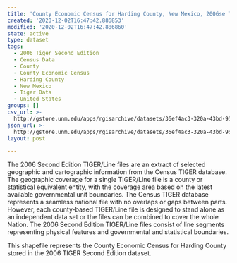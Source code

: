 ```yaml
---
title: 'County Economic Census for Harding County, New Mexico, 2006se TIGER'
created: '2020-12-02T16:47:42.886853'
modified: '2020-12-02T16:47:42.886860'
state: active
type: dataset
tags:
  - 2006 Tiger Second Edition
  - Census Data
  - County
  - County Economic Census
  - Harding County
  - New Mexico
  - Tiger Data
  - United States
groups: []
csv_url: >-
  http://gstore.unm.edu/apps/rgisarchive/datasets/36ef4ac3-320a-43bd-9538-21828753d70a/tgr2006se_hard_ctyec.derived.csv
json_url: >-
  http://gstore.unm.edu/apps/rgisarchive/datasets/36ef4ac3-320a-43bd-9538-21828753d70a/tgr2006se_hard_ctyec.derived.json
layout: post

---
```

The 2006 Second Edition TIGER/Line files are an extract of selected geographic and cartographic information from the Census TIGER database.  The geographic coverage for a single TIGER/Line file is a county or statistical equivalent entity, with the coverage area based on the latest available governmental unit boundaries. The Census TIGER database represents a seamless national file with no overlaps or gaps between parts.  However, each county-based TIGER/Line file is designed to stand alone as an independent data set or the files can be combined to cover the whole Nation.  The 2006 Second Edition  TIGER/Line files consist of line segments representing physical features and governmental and statistical boundaries.  

This shapefile represents the County Economic Census for Harding County stored in the 2006 TIGER Second Edition dataset.
